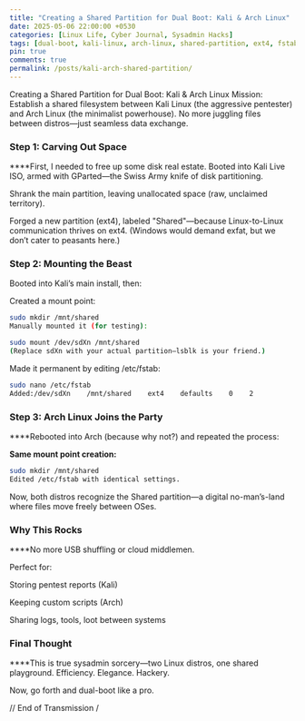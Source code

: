 ```yaml
---
title: "Creating a Shared Partition for Dual Boot: Kali & Arch Linux"
date: 2025-05-06 22:00:00 +0530
categories: [Linux Life, Cyber Journal, Sysadmin Hacks]
tags: [dual-boot, kali-linux, arch-linux, shared-partition, ext4, fstab, hacker-setup]
pin: true
comments: true
permalink: /posts/kali-arch-shared-partition/
---
```

Creating a Shared Partition for Dual Boot: Kali & Arch Linux
Mission: Establish a shared filesystem between Kali Linux (the aggressive pentester) and Arch Linux (the minimalist powerhouse). No more juggling files between distros—just seamless data exchange.

### **Step 1: Carving Out Space**

****First, I needed to free up some disk real estate. Booted into Kali Live ISO, armed with GParted—the Swiss Army knife of disk partitioning.

Shrank the main partition, leaving unallocated space (raw, unclaimed territory).

Forged a new partition (ext4), labeled "Shared"—because Linux-to-Linux communication thrives on ext4. (Windows would demand exfat, but we don’t cater to peasants here.)

### **Step 2: Mounting the Beast**

Booted into Kali’s main install, then:

Created a mount point:

```bash
sudo mkdir /mnt/shared
Manually mounted it (for testing):
```

```bash
sudo mount /dev/sdXn /mnt/shared
(Replace sdXn with your actual partition—lsblk is your friend.)
```

Made it permanent by editing /etc/fstab:

```bash
sudo nano /etc/fstab
Added:/dev/sdXn    /mnt/shared    ext4    defaults    0    2
```

### **Step 3: Arch Linux Joins the Party**

****Rebooted into Arch (because why not?) and repeated the process:

**Same mount point creation:**

```bash
sudo mkdir /mnt/shared
Edited /etc/fstab with identical settings.
```

Now, both distros recognize the Shared partition—a digital no-man’s-land where files move freely between OSes.

### **Why This Rocks**

****No more USB shuffling or cloud middlemen.

Perfect for:

Storing pentest reports (Kali)

Keeping custom scripts (Arch)

Sharing logs, tools, loot between systems

### **Final Thought**

****This is true sysadmin sorcery—two Linux distros, one shared playground. Efficiency. Elegance. Hackery.

Now, go forth and dual-boot like a pro.

// End of Transmission /
